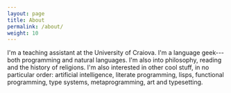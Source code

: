 ```yaml
---
layout: page
title: About
permalink: /about/
weight: 10
---
```


I'm a teaching assistant at the University of Craiova. I'm a language geek---both
programming and natural languages. I'm also into philosophy, reading and the
history of religions. I'm also interested in other cool stuff, in no particular
order: artificial intelligence, literate programming, lisps, functional
programming, type systems, metaprogramming, art and typesetting.
